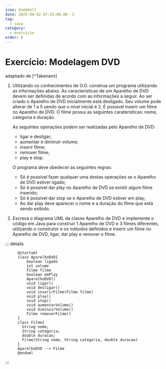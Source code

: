 ```yaml
---
icon: dumbbell
date: 2025-06-02 07:55:00.00 -3
tag:
  - java
category:
  - exercicio
order: 6
---
```


# Exercício: Modelagem DVD

adaptado de [^Takenami]


1. Utilizando os conhecimentos de O.O. construa um programa utilizando as informações abaixo. As características de um Aparelho de DVD devem ser definidas de acordo com as informações a seguir. Ao ser criado o Aparelho de DVD inicialmente está desligado. Seu volume pode alterar de 1 a 5 sendo que o nível inicial é 2. É possível inserir um filme no Aparelho de DVD. O filme possui as seguintes caraterísticas: nome, categoria e duração. 

    As seguintes operações podem ser realizadas pelo Aparelho de DVD:
    - ligar e desligar;
    - aumentar e diminuir volume;
    - inserir filme;
    - remover filme;
    - play e stop.

    O programa deve obedecer as seguintes regras:
    - Só é possível fazer qualquer uma destas operações se o Aparelho de DVD estiver ligado;
    - Só é possível dar play no Aparelho de DVD se existir algum filme inserido;
    - Só é possível dar stop se o Aparelho de DVD estiver em play;
    - Ao dar play deve aparecer o nome e a duração do filme que está sendo exibido.

1. Escreva o diagrama UML da classe Aparelho de DVD e implemente o código em Java para construir 1 Aparelho de DVD e 3 filmes diferentes, utilizando o construtor e os métodos definidos e inserir um filme no Aparelho de DVD, ligar, dar play e remover o filme.

::: details 

  <figure>

  ```plantuml {kroki}
  @startuml
  class AparelhoDVD{
      boolean ligado
      int volume
      Filme filme
      boolean emPlay
      AparelhoDVD()
      void ligar()
      void desligar()
      void inserirFilme(Filme filme)
      void play()
      void stop()
      void aumentarVolume()
      void diminuirVolume()
      Filme removerFilme()
  }
  class Filme{
    String nome;
    String categoria;
    double duracao;
    Filme(String nome, String categoria, double duracao)
  }
  AparelhoDVD --> Filme
  @enduml

  ```

  </figure>


:::



<!-- @include: ../../../includes/bib.md -->
